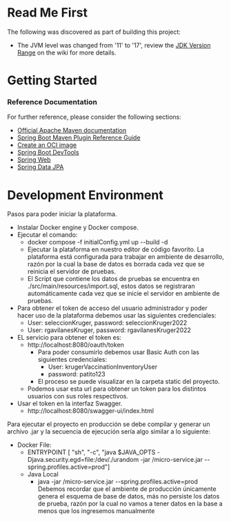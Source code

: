 # Read Me First

The following was discovered as part of building this project:

* The JVM level was changed from '11' to '17', review
  the [JDK Version Range](https://github.com/spring-projects/spring-framework/wiki/Spring-Framework-Versions#jdk-version-range)
  on the wiki for more details.

# Getting Started

### Reference Documentation

For further reference, please consider the following sections:

* [Official Apache Maven documentation](https://maven.apache.org/guides/index.html)
* [Spring Boot Maven Plugin Reference Guide](https://docs.spring.io/spring-boot/docs/3.0.0/maven-plugin/reference/html/)
* [Create an OCI image](https://docs.spring.io/spring-boot/docs/3.0.0/maven-plugin/reference/html/#build-image)
* [Spring Boot DevTools](https://docs.spring.io/spring-boot/docs/3.0.0/reference/htmlsingle/#using.devtools)
* [Spring Web](https://docs.spring.io/spring-boot/docs/3.0.0/reference/htmlsingle/#web)
* [Spring Data JPA](https://docs.spring.io/spring-boot/docs/3.0.0/reference/htmlsingle/#data.sql.jpa-and-spring-data)

# Development Environment

Pasos para poder iniciar la plataforma.

* Instalar Docker engine y Docker compose.
* Ejecutar el comando:
    * docker compose -f initialConfig.yml up --build -d
    * Ejecutar la plataforma en nuestro editor de código favorito.
      La plataforma está configurada para trabajar en ambiente de desarrollo, razón por la cual la base de datos es borrada cada vez que se reinicia el servidor de pruebas.
    * El Script que contiene los datos de pruebas se encuentra en ./src/main/resources/import.sql, estos datos se registraran automáticamente cada vez que se inicie el servidor en ambiente de pruebas.
* Para obtener el token de acceso del usuario administrador y poder hacer uso de la plataforma debemos usar las siguientes credenciales:
    * User: seleccionKruger, password: seleccionKruger2022
    * User: rgavilanesKruger, password: rgavilanesKruger2022
* EL servicio para obtener el token es:
    * http://localhost:8080/oauth/token
        * Para poder consumirlo debemos usar Basic Auth con las siguientes credenciales:
            * User: krugerVaccinationInventoryUser
            * password: patito123
        * El proceso se puede visualizar en la carpeta static del proyecto.
    * Podemos usar esta url para obtener un token para los distintos usuarios con sus roles respectivos.
* Usar el token en la interfaz Swagger.
    * http://localhost:8080/swagger-ui/index.html

Para ejecutar el proyecto en producción se debe compilar y generar un archivo .jar y la secuencia de ejecución sería algo similar a lo siguiente:
* Docker File:
    * ENTRYPOINT [ "sh", "-c", "java $JAVA_OPTS -Djava.security.egd=file:/dev/./urandom -jar /micro-service.jar  --spring.profiles.active=prod"]
    * Java Local
        * java -jar /micro-service.jar  --spring.profiles.active=prod
          Debemos recordar que el ambiente de producción únicamente genera el esquema de base de datos, más no persiste los datos de prueba, razón por la cual no vamos a tener datos en la base a menos que los ingresemos manualmente



